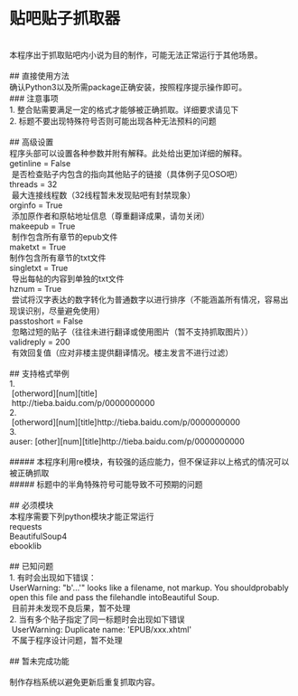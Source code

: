 # 贴吧贴子抓取器<br>
<br>
本程序出于抓取贴吧内小说为目的制作，可能无法正常运行于其他场景。<br>
<br>
## 直接使用方法<br>
确认Python3以及所需package正确安装，按照程序提示操作即可。<br>
### 注意事项<br>
1. 整合贴需要满足一定的格式才能够被正确抓取。详细要求请见下<br>
2. 标题不要出现特殊符号否则可能出现各种无法预料的问题<br>
<br>
## 高级设置<br>
程序头部可以设置各种参数并附有解释。此处给出更加详细的解释。<br>
 getinline = False<br>
  是否检查贴子内包含的指向其他贴子的链接（具体例子见OSO吧）<br>
 threads = 32<br>
  最大连接线程数（32线程暂未发现贴吧有封禁现象）<br>
 orginfo = True<br>
  添加原作者和原帖地址信息（尊重翻译成果，请勿关闭）<br>
 makeepub = True<br>
  制作包含所有章节的epub文件<br>
 maketxt = True<br>
  制作包含所有章节的txt文件<br>
 singletxt = True<br>
  导出每帖的内容到单独的txt文件<br>
 hznum = True<br>
  尝试将汉字表达的数字转化为普通数字以进行排序（不能涵盖所有情况，容易出现误识别，尽量避免使用）<br>
 passtoshort = False<br>
  忽略过短的贴子（往往未进行翻译或使用图片（暂不支持抓取图片））<br>
 validreply = 200<br>
  有效回复值（应对非楼主提供翻译情况。楼主发言不进行过滤）<br>
<br>
## 支持格式举例<br>
1. <br>
  [otherword][num][title]<br>
  http://tieba.baidu.com/p/0000000000<br>
2. <br>
  [otherword][num][title]http://tieba.baidu.com/p/0000000000<br>
3. <br>
  auser: [other][num][title]http://tieba.baidu.com/p/0000000000<br>
  <br>
##### 本程序利用re模块，有较强的适应能力，但不保证非以上格式的情况可以被正确抓取<br>
##### 标题中的半角特殊符号可能导致不可预期的问题<br>
<br>
## 必须模块<br>
本程序需要下列python模块才能正常运行<br>
requests<br>
BeautifulSoup4<br>
ebooklib<br>
<br>
## 已知问题<br>
1. 有时会出现如下错误：<br>
  UserWarning: "b'...'" looks like a filename, not markup. You shouldprobably open this file and pass the filehandle intoBeautiful Soup.<br>
  目前并未发现不良后果，暂不处理<br>
2. 当有多个贴子指定了同一标题时会出现如下错误<br>
  UserWarning: Duplicate name: 'EPUB/xxx.xhtml'<br>
  不属于程序设计问题，暂不处理<br>
  <br>
## 暂未完成功能<br>
<br>
制作存档系统以避免更新后重复抓取内容。<br>
